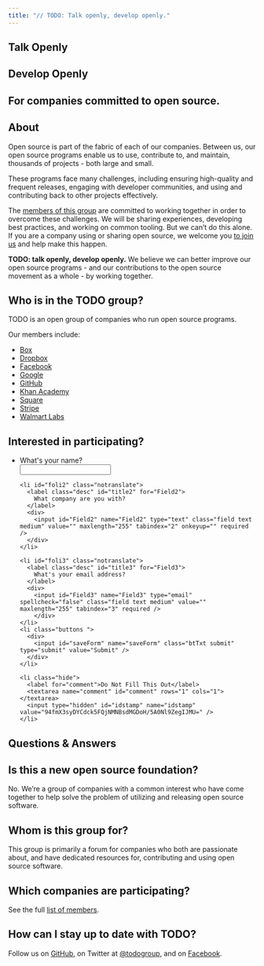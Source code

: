 ```yaml
---
title: "// TODO: Talk openly, develop openly."
---
```


<section id="intro" markdown="1">

# Talk Openly

# Develop Openly

## For companies committed to open source.

</section>

<section id="about" markdown="1">

# About

Open source is part of the fabric of each of our companies. Between us, our open source programs
enable us to use, contribute to, and maintain, thousands of projects - both large and small.

These programs face many challenges, including ensuring high-quality and frequent releases, engaging
with developer communities, and using and contributing back to other projects effectively.

The [members of this group](#members) are committed to working together in order to overcome these challenges.
We will be sharing experiences, developing best practices, and working on common tooling. But we
can’t do this alone. If you are a company using or sharing open source, we welcome you [to join us](#join)
and help make this happen.

**TODO: talk openly, develop openly.** We believe we can better improve our open source programs -
and our contributions to the open source movement as a whole - by working together.

</section>

<section id="members" markdown="1">

# Who is in the TODO group?

TODO is an open group of companies who run open source programs.

Our members include:

* [Box](http://opensource.box.com/)
* [Dropbox](https://opensource.dropbox.com/)
* [Facebook](https://code.facebook.com/projects/)
* [Google](https://developers.google.com/open-source/)
* [GitHub](https://github.com/github)
* [Khan Academy](https://github.com/Khan)
* [Square](http://corner.squareup.com)
* [Stripe](https://github.com/stripe)
* [Walmart Labs](https://github.com/walmartlabs)

</section>


<section id="join" markdown="1">

# Interested in participating?

<form id="form1" name="form1" class="wufoo topLabel page" accept-charset="UTF-8" autocomplete="off" enctype="multipart/form-data" method="post" novalidate
      action="https://todogroup.wufoo.com/forms/z1b36mqu0hpj3k5/#public">

  <ul>
    <li id="foli1" class="notranslate">
      <label class="desc" id="title1" for="Field1">
        What's your name?
      </label>
      <div>
        <input id="Field1" name="Field1" type="text" class="field text medium" value="" maxlength="255" tabindex="1" onkeyup="" required />
      </div>
    </li>

    <li id="foli2" class="notranslate">
      <label class="desc" id="title2" for="Field2">
        What company are you with?
      </label>
      <div>
        <input id="Field2" name="Field2" type="text" class="field text medium" value="" maxlength="255" tabindex="2" onkeyup="" required />
      </div>
    </li>

    <li id="foli3" class="notranslate">
      <label class="desc" id="title3" for="Field3">
        What's your email address?
      </label>
      <div>
        <input id="Field3" name="Field3" type="email" spellcheck="false" class="field text medium" value="" maxlength="255" tabindex="3" required />
        </div>
    </li>
    <li class="buttons ">
      <div>
        <input id="saveForm" name="saveForm" class="btTxt submit" type="submit" value="Submit" />
      </div>
    </li>

    <li class="hide">
      <label for="comment">Do Not Fill This Out</label>
      <textarea name="comment" id="comment" rows="1" cols="1"></textarea>
      <input type="hidden" id="idstamp" name="idstamp" value="94fmX3syDYCdck5FQjNMNBsdMGDoH/5A0Nl9ZegIJMU=" />
    </li>
  </ul>
</form>

</section>

<section id="faq" markdown="1">

# Questions & Answers

## Is this a new open source foundation?

No. We’re a group of companies with a common interest who have come together to help solve the
problem of utilizing and releasing open source software.

## Whom is this group for?

This group is primarily a forum for companies who both are passionate about, and have dedicated
resources for, contributing and using open source software.

## Which companies are participating?

See the full <a href="#members">list of members</a>.

## How can I stay up to date with TODO?

Follow us on [GitHub](https://github.com/todogroup), on Twitter at
[@todogroup](https://twitter.com/todogroup), and on [Facebook](https://facebook.com/todo).

</section>
